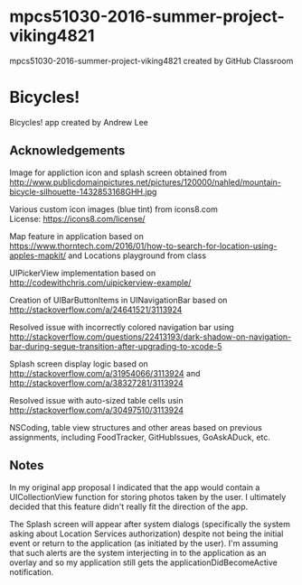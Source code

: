 # mpcs51030-2016-summer-project-viking4821
mpcs51030-2016-summer-project-viking4821 created by GitHub Classroom

# Bicycles!

Bicycles! app created by Andrew Lee

## Acknowledgements

Image for appliction icon and splash screen obtained from http://www.publicdomainpictures.net/pictures/120000/nahled/mountain-bicycle-silhouette-1432853168GHH.jpg

Various custom icon images (blue tint) from icons8.com  
License: https://icons8.com/license/

Map feature in application based on https://www.thorntech.com/2016/01/how-to-search-for-location-using-apples-mapkit/ and Locations playground from class

UIPickerView implementation based on http://codewithchris.com/uipickerview-example/

Creation of UIBarButtonItems in UINavigationBar based on http://stackoverflow.com/a/24641521/3113924

Resolved issue with incorrectly colored navigation bar using http://stackoverflow.com/questions/22413193/dark-shadow-on-navigation-bar-during-segue-transition-after-upgrading-to-xcode-5

Splash screen display logic based on http://stackoverflow.com/a/31954066/3113924 and http://stackoverflow.com/a/38327281/3113924

Resolved issue with auto-sized table cells usin http://stackoverflow.com/a/30497510/3113924

NSCoding, table view structures and other areas based on previous assignments, including FoodTracker, GitHubIssues, GoAskADuck, etc.

## Notes

In my original app proposal I indicated that the app would contain a UICollectionView function for storing photos taken by the user. I ultimately decided that this feature didn't really fit the direction of the app.

The Splash screen will appear after system dialogs (specifically the system asking about Location Services authorization) despite not being the initial event or return to the application (as initiated by the user). I'm assuming that such alerts are the system interjecting in to the application as an overlay and so my application still gets the applicationDidBecomeActive notification.

